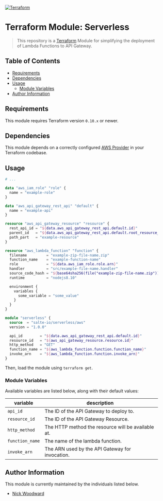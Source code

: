 [![Terraform](https://img.shields.io/badge/terraform-published-blue.svg)](https://registry.terraform.io/modules/salte-io/serverless/aws)

# Terraform Module: Serverless

> This repository is a [Terraform](https://terraform.io/) Module for simplifying the deployment of Lambda Functions to API Gateway.

## Table of Contents

* [Requirements](#requirements)
* [Dependencies](#dependencies)
* [Usage](#usage)
  * [Module Variables](#module-variables)
* [Author Information](#author-information)

## Requirements

This module requires Terraform version `0.10.x` or newer.

## Dependencies

This module depends on a correctly configured [AWS Provider](https://www.terraform.io/docs/providers/aws/index.html) in your Terraform codebase.

## Usage

```tf
# ...

data "aws_iam_role" "role" {
  name = "example-role"
}

data "aws_api_gateway_rest_api" "default" {
  name = "example-api"
}

resource "aws_api_gateway_resource" "resource" {
  rest_api_id = "${data.aws_api_gateway_rest_api.default.id}"
  parent_id   = "${data.aws_api_gateway_rest_api.default.root_resource_id}"
  path_part   = "example-resource"
}

resource "aws_lambda_function" "function" {
  filename         = "example-zip-file-name.zip"
  function_name    = "example-function-name"
  role             = "${data.aws_iam_role.role.arn}"
  handler          = "src/example-file-name.handler"
  source_code_hash = "${base64sha256(file("example-zip-file-name.zip"))}"
  runtime          = "nodejs8.10"

  environment {
    variables {
      some_variable = "some_value"
    }
  }
}

module "serverless" {
  source  = "salte-io/serverless/aws"
  version = "1.0.0"

  api_id        = "${data.aws_api_gateway_rest_api.default.id}"
  resource_id   = "${aws_api_gateway_resource.resource.id}"
  http_method   = "GET"
  function_name = "${aws_lambda_function.function.function_name}"
  invoke_arn    = "${aws_lambda_function.function.invoke_arn}"
}
```

Then, load the module using `terraform get`.

### Module Variables

Available variables are listed below, along with their default values:

| variable | description |
| -------- | ----------- |
| `api_id` | The ID of the API Gateway to deploy to. |
| `resource_id` | The ID of the API Gateway Resource. |
| `http_method` | The HTTP method the resource will be available at. |
| `function_name` | The name of the lambda function. |
| `invoke_arn` | The ARN used by the API Gateway for invocation. |

## Author Information

This module is currently maintained by the individuals listed below.

* [Nick Woodward](https://github.com/nick-woodward)
